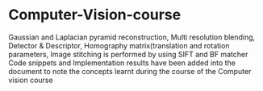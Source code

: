 # Computer-Vision-course
Gaussian and Laplacian pyramid reconstruction, Multi resolution blending, Detector &amp; Descriptor, Homography matrix(translation and rotation parameters, Image stitching is performed by using SIFT and BF matcher
Code snippets and Implementation results have been added into the document to note the concepts learnt during the course of the Computer vision course
